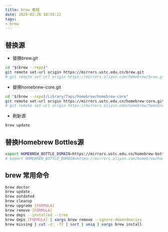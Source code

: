 ```yaml
---
title: brew 教程
date: 2020-02-26 10:34:22
tags: 
- brew
---
```

## 替换源

- 替换brew.git  

``` bash
cd "$(brew --repo)"
git remote set-url origin https://mirrors.ustc.edu.cn/brew.git
# git remote set-url origin https://mirrors.aliyun.com/homebrew/brew.git
```

- 替换homebrew-core.git

``` bash
cd "$(brew --repo)/Library/Taps/homebrew/homebrew-core"
git remote set-url origin https://mirrors.ustc.edu.cn/homebrew-core.git
# git remote set-url origin https://mirrors.aliyun.com/homebrew/homebrew-core.git
```

- 刷新源

``` bash
brew update
```

## 替换Homebrew Bottles源

``` bash
export HOMEBREW_BOTTLE_DOMAIN=https://mirrors.ustc.edu.cn/homebrew-bottles
# export HOMEBREW_BOTTLE_DOMAIN=https://mirrors.aliyun.com/homebrew/homebrew-bottles
```

## brew 常用命令

``` bash
brew doctor
brew update
brew outdated
brew cleanup
brew upgrade [FORMULA]
brew remove [FORMULA]
brew deps --installed --tree
brew deps [FORMULA] | xargs brew remove --ignore-dependencies
brew missing | cut -d: -f2 | sort | uniq | xargs brew install
```
